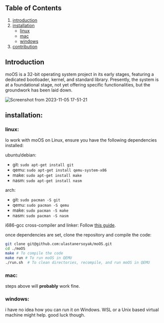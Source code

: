 ## Table of Contents
1. [introduction](#introduction)
2. [installation](#installation)
    - [linux](#linux)
    - [mac](#mac)
    - [windows](#windows)
3. [contribution](#contribution)

<a name="introduction"></a>
## Introduction
moOS is a 32-bit operating system project in its early stages, featuring a dedicated bootloader, kernel, and standard library. Presently, the system is at a foundational stage, not yet offering specific functionalities, but the groundwork has been laid down.

![Screenshot from 2023-11-05 17-51-21](https://github.com/ulastanersoyak/moOS/assets/92662728/c7377806-eaa6-427b-b570-86b314c03937)

## installation:

### linux:
lo work with moOS on Linux, ensure you have the following dependencies installed:

ubuntu/debian:
- git: `sudo apt-get install git` 
- qemu: `sudo apt-get install qemu-system-x86`
- make: `sudo apt-get install make`
- nasm: `sudo apt-get install nasm`

  
arch:
- git: `sudo pacman -S git` 
- qemu: `sudo pacman -S qemu`
- make: `sudo pacman -S make`
- nasm: `sudo pacman -S nasm`

i686-gcc cross-compiler and linker: Follow [this guide](https://wiki.osdev.org/GCC_Cross-Compiler).

once dependencies are set, clone the repository and compile the code:
```bash
git clone git@github.com:ulastanersoyak/moOS.git
cd ./moOS
make # To compile the code
make run # To run moOS in QEMU
./run.sh  # To clean directories, recompile, and run moOS in QEMU
```

### mac:

steps above will **probably** work fine.

### windows:

i have no idea how you can run it on Windows. WSL or a Unix based virtual machine might help. good luck though.
